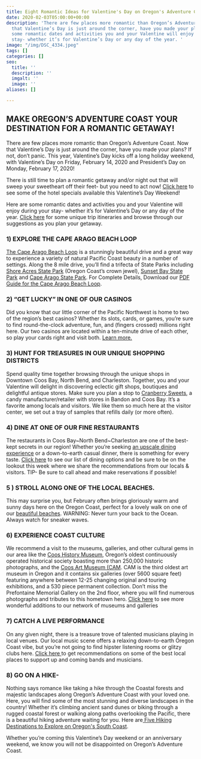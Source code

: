 ```yaml
---
title: Eight Romantic Ideas for Valentine's Day on Oregon's Adventure Coast
date: 2020-02-03T05:00:00+00:00
description: 'There are few places more romantic than Oregon’s Adventure Coast. Now
  that Valentine’s Day is just around the corner, have you made your plans? Here are
  some romantic dates and activities you and your Valentine will enjoy during your
  stay- whether it’s for Valentine’s Day or any day of the year. '
image: "/img/DSC_4334.jpeg"
tags: []
categories: []
seo:
  title: ''
  description: ''
  imgalt: ''
  image: ''
aliases: []

---
```

## MAKE OREGON’S ADVENTURE COAST YOUR DESTINATION FOR A ROMANTIC GETAWAY!

There are few places more romantic than Oregon’s Adventure Coast. Now that Valentine’s Day is just around the corner, have you made your plans? If not, don’t panic. This year, Valentine’s Day kicks off a long holiday weekend, with Valentine’s Day on Friday, February 14, 2020 and President’s Day on Monday, February 17, 2020!

There is still time to plan a romantic getaway and/or night out that will sweep your sweetheart off their feet- but you need to act now! [Click here](https://www.oregonsadventurecoast.com/blog/plan-your-romantic-adventurous-getaway-to-oregon-s-adventure-coast/) to see some of the hotel specials available this Valentine’s Day Weekend!

Here are some romantic dates and activities you and your Valentine will enjoy during your stay- whether it’s for Valentine’s Day or any day of the year. [Click here](https://www.oregonsadventurecoast.com/trip-ideas/) for some unique trip itineraries and browse through our suggestions as you plan your getaway.

### 1) EXPLORE THE CAPE ARAGO BEACH LOOP

[The Cape Arago Beach Loop](https://www.oregonsadventurecoast.com/tripideas/explore-the-cape-arago-beach-loop/) is a stunningly beautiful drive and a great way to experience a variety of natural Pacific Coast beauty in a number of settings. Along the 8 mile drive, you’ll find a trifecta of State Parks including [Shore Acres State Park](http://www.oregonsadventurecoast.com/listings/shore-acres-state-park/) (Oregon Coast’s crown jewel), [Sunset Bay State Park](https://oregonstateparks.org/index.cfm?do=parkPage.dsp_parkPage&parkId=70) and [Cape Arago State Park](https://oregonstateparks.org/index.cfm?do=parkPage.dsp_parkPage&parkId=66). For Complete Details, Download our [PDF Guide for the Cape Arago Beach Loop](https://www.oregonsadventurecoast.com/img/cape-arago-loop-itinerary-2018.pdf).

### 2) “GET LUCKY” IN ONE OF OUR CASINOS

Did you know that our little corner of the Pacific Northwest is home to two of the region’s best casinos? Whether its slots, cards, or games, you’re sure to find round-the-clock adventure, fun, and (fingers crossed) millions right here. Our two casinos are located within a ten-minute drive of each other, so play your cards right and visit both. [Learn more.](https://www.oregonsadventurecoast.com/blog/try-your-luck-on-oregon-s-adventure-coast)

### 3) HUNT FOR TREASURES IN OUR UNIQUE SHOPPING DISTRICTS

Spend quality time together browsing through the unique shops in Downtown Coos Bay, North Bend, and Charleston. Together, you and your Valentine will delight in discovering eclectic gift shops, boutiques and delightful antique stores. Make sure you plan a stop to [Cranberry Sweets](http://cranberrysweets.com/), a candy manufacturer/retailer with stores in Bandon and Coos Bay. It’s a favorite among locals and visitors. We like them so much here at the visitor center, we set out a tray of samples that refills daily (or more often).

### 4) DINE AT ONE OF OUR FINE RESTAURANTS

The restaurants in Coos Bay\~North Bend\~Charleston are one of the best-kept secrets in our region! Whether you’re seeking [an upscale dining experience](https://www.oregonsadventurecoast.com/blog/coos-bay-is-home-to-world-class-chefs/) or a down-to-earth casual dinner, there is something for every taste. [Click here](https://www.oregonsadventurecoast.com/dining/) to see our list of dining options and be sure to be on the lookout this week where we share the recommendations from our locals & visitors. TIP- Be sure to call ahead and make reservations if possible!

### 5 ) STROLL ALONG ONE OF THE LOCAL BEACHES.

This may surprise you, but February often brings gloriously warm and sunny days here on the Oregon Coast, perfect for a lovely walk on one of our [beautiful beaches](https://www.oregonsadventurecoast.com/undeveloped-beaches/). WARNING: Never turn your back to the Ocean. Always watch for sneaker waves.

### 6) EXPERIENCE COAST CULTURE

We recommend a visit to the museums, galleries, and other cultural gems in our area like the [Coos History Museum](https://cooshistory.org/), Oregon’s oldest continuously operated historical society boasting more than 250,000 historic photographs, and the [Coos Art Museum (CAM](http://www.coosart.org/). CAM is the third oldest art museum in Oregon and it contains six galleries (over 5600 square feet) featuring anywhere between 12-25 changing original and touring exhibitions, and a 530 piece permanent collection. Don’t miss the Prefontaine Memorial Gallery on the 2nd floor, where you will find numerous photographs and tributes to this hometown hero. [Click here](https://oregonsadventurecoast.com/art-history-culture/) to see more wonderful additions to our network of museums and galleries

### 7) CATCH A LIVE PERFORMANCE

On any given night, there is a treasure trove of talented musicians playing in local venues. Our local music scene offers a relaxing down-to-earth Oregon Coast vibe, but you’re not going to find hipster listening rooms or glitzy clubs here. [Click here ](https://www.oregonsadventurecoast.com/blog/2017-03-14-wheres-the-best-place-to-check-out-local-music-in-the-coos-bay-north-bend-area/)to get recommendations on some of the best local places to support up and coming bands and musicians.

### 8) GO ON A HIKE-

Nothing says romance like taking a hike through the Coastal forests and majestic landscapes along Oregon’s Adventure Coast with your loved one. Here, you will find some of the most stunning and diverse landscapes in the country! Whether it’s climbing ancient sand dunes or biking through a rugged coastal forest or walking along paths overlooking the Pacific, there is a beautiful hiking adventure waiting for you. Here are[ Five Hiking Destinations to Explore on Oregon's South Coast](https://www.oregonsadventurecoast.com/blog/hit-the-trails-six-hiking-destinations-to-explore-on-oregon-s-adventure-coast/).

Whether you’re coming this Valentine’s Day weekend or an anniversary weekend, we know you will not be disappointed on Oregon’s Adventure Coast.
